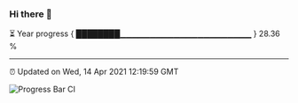 ### Hi there 👋

⏳ Year progress { ████████▁▁▁▁▁▁▁▁▁▁▁▁▁▁▁▁▁▁▁▁▁▁ } 28.36 %

---

⏰ Updated on Wed, 14 Apr 2021 12:19:59 GMT

![Progress Bar CI](https://github.com/liununu/liununu/workflows/Progress%20Bar%20CI/badge.svg)
